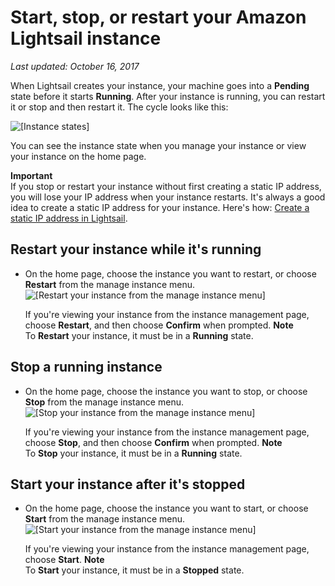 # Start, stop, or restart your Amazon Lightsail instance<a name="lightsail-how-to-start-stop-or-restart-your-instance-virtual-private-server"></a>

 *Last updated: October 16, 2017* 

When Lightsail creates your instance, your machine goes into a **Pending** state before it starts **Running**\. After your instance is running, you can restart it or stop and then restart it\. The cycle looks like this:

![\[Instance states\]](https://d9yljz1nd5001.cloudfront.net/en_us/a825044edce3b3cf14c8cdbea7367d2e/images/amazon-lightsail-instance-state-cycle.png)

You can see the instance state when you manage your instance or view your instance on the home page\.

**Important**  
If you stop or restart your instance without first creating a static IP address, you will lose your IP address when your instance restarts\. It's always a good idea to create a static IP address for your instance\. Here's how: [Create a static IP address in Lightsail](lightsail-create-static-ip.md)\.

## Restart your instance while it's running<a name="lightsail-instance-restart"></a>
+ On the home page, choose the instance you want to restart, or choose **Restart** from the manage instance menu\.  
![\[Restart your instance from the manage instance menu\]](https://d9yljz1nd5001.cloudfront.net/en_us/a825044edce3b3cf14c8cdbea7367d2e/images/amazon-lightsail-restart-instance-from-manage-instance-menu.png)

  If you're viewing your instance from the instance management page, choose **Restart**, and then choose **Confirm** when prompted\.
**Note**  
To **Restart** your instance, it must be in a **Running** state\.

## Stop a running instance<a name="lightsail-instance-stop"></a>
+ On the home page, choose the instance you want to stop, or choose **Stop** from the manage instance menu\.  
![\[Stop your instance from the manage instance menu\]](https://d9yljz1nd5001.cloudfront.net/en_us/a825044edce3b3cf14c8cdbea7367d2e/images/amazon-lightsail-stop-instance-from-manage-instance-menu.png)

  If you're viewing your instance from the instance management page, choose **Stop**, and then choose **Confirm** when prompted\.
**Note**  
To **Stop** your instance, it must be in a **Running** state\.

## Start your instance after it's stopped<a name="lightsail-instance-start"></a>
+ On the home page, choose the instance you want to start, or choose **Start** from the manage instance menu\.  
![\[Start your instance from the manage instance menu\]](https://d9yljz1nd5001.cloudfront.net/en_us/a825044edce3b3cf14c8cdbea7367d2e/images/amazon-lightsail-start-instance-from-manage-instance-menu.png)

  If you're viewing your instance from the instance management page, choose **Start**\.
**Note**  
To **Start** your instance, it must be in a **Stopped** state\.